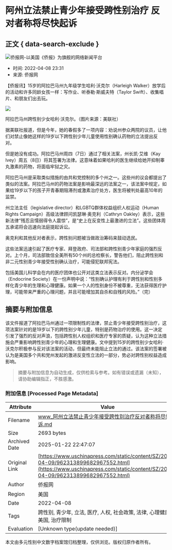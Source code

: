 # 阿州立法禁止青少年接受跨性别治疗 反对者称将尽快起诉

## 正文 { data-search-exclude }


![侨报网-以美国《侨报》为旗舰的网络新闻平台](/upload/content/2024/20241231/0f7b4dde3efff78340e763cf69acc88a.png)

- 时间: 2022-04-08 23:31
- 来源: 侨报网

【侨报讯】15岁的阿拉巴马州九年级学生哈利·沃克尔（Harleigh Walker）放学后的活动和许多同龄女孩一样：写作业、听泰勒·斯威夫特（Taylor Swift）、收集唱片、和朋友们出去玩。

![](http://www.uschinapress.com/image/2022-04-09/962313907182383104.jpg)

阿拉巴马州跨性别少女哈利·沃克尔。（图片来源：美联社）

据美联社报道，但是今年，她的春假多了一项内容：劝说州参众两院的议员，让他们对禁止像她这样的19岁以下跨性别少年儿童使用性别确认药物的立法提出反对。

但是她没有成功。阿拉巴马州周四（7日）通过了相关法案，州长凯·艾维（Kay Ivey）周五（8日）将其签署为法律。这意味着如果哈利的医生继续给她开抑制睾丸激素的药物，将面临牢狱之灾。

阿拉巴马州是采取类似措施的由共和党控制的多个州之一。这些州的议会都提出了类似的法案。阿拉巴马州的药物法案是影响最深远的法案之一，该法案中规定，如果给19岁以下的孩子开青春期阻滞剂或激素治疗处方，医生将被判处最高10年的监禁。

州立法主任（legislative director）和LGBTQ群体权益组织人权运动（Human Rights Campaign）高级法律顾问凯瑟琳·奥克利（Cathryn Oakley）表示，这些新法律“残忍且懦弱得令人震惊”，是“史上在反变性上最激进的立法”。这些团体周五承诺将会迅速向法庭提起诉讼。

奥克利和其他反对者表示，跨性别问题被当做政治筹码来鼓动选民。

这些法案迅速引起了医疗专家、拜登政府、司法部和跨性别青少年家庭的强烈反对。上个月，司法部致信全美所有50个州的总检察长，警告他们，阻止跨性别和非二元性别青少年接受性别确认治疗，可能侵犯联邦宪法。

包括美国儿科学会在内的医疗团体也公开对这类立法表示反对。内分泌学会（Endocrine Society）在一份声明中说：“性别确认护理有利于跨性别和性别多样化青少年的生理和心理健康。如果一个人的性别身份不被尊重，无法获得医疗护理，可能带来严重的心理问题，并且可能增加其自杀和自残的风险。”（完）
<!-- tcd_original_link https://www.uschinapress.com/static/content/SZ/2022-04-09/962313899682967552.html -->


## 摘要与附加信息

<!-- tcd_abstract -->
该文件报道了阿拉巴马州通过一项限制性的法律，禁止青少年接受跨性别治疗，这项法案针对的是19岁以下的跨性别少年儿童，特别是药物治疗的使用。这一决定引发了强烈的反对声浪，包括跨性别人权组织和医疗专家的质疑，认为这种立法措施会严重影响跨性别青少年的心理和生理健康。文中提到15岁的跨性别少女哈利·沃克尔积极参与反对该法案的活动，但最终未能阻止立法的通过。该法案的签署被认为是美国多个共和党州发起的激进反变性立法的一部分，势必对跨性别权益造成影响。
<!-- tcd_abstract_end -->

> 摘要与附加信息为自动生成，仅供检索与参考。如有错误或遗漏（未知），请协助编辑指正，不胜感激。

### 附加信息 [Processed Page Metadata]

| Attribute       | Value                                  |
|-----------------|----------------------------------------|
| Filename        | www_阿州立法禁止青少年接受跨性别治疗反对者称将尽快起诉.md                             |
| Size            | 2693 bytes                           |
| Archived Date   | 2025-01-22 22:47:07                             |
| Original Link   | [https://www.uschinapress.com/static/content/SZ/2022-04-09/962313899682967552.html](https://www.uschinapress.com/static/content/SZ/2022-04-09/962313899682967552.html)                       |
| Author          | 侨报网                               |
| Region          | 美国                               |
| Date            | 2022-04-08                                 |
| Tags            | 跨性别, 青少年, 立法, 医疗, 人权, 社会政策, 法律, 心理健康, 美国, 治疗限制                                 |
| Evaluation            | [Unknown type(update needed)]                                 |
<!-- tcd_table_end -->

本文由多元性别中文数字档案馆归档整理，仅供浏览。版权归原作者所有。
